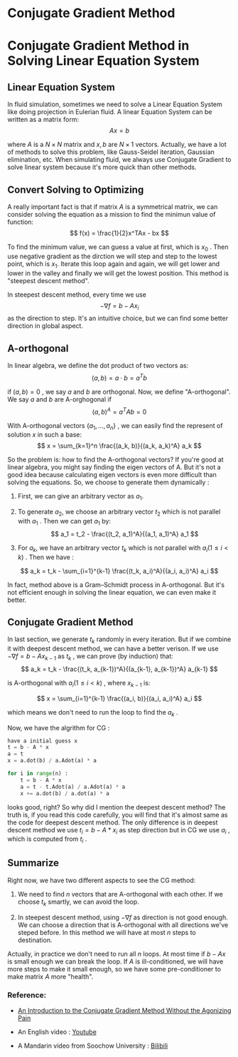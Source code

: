 # Conjugate Gradient Method


# Conjugate Gradient Method in Solving Linear Equation System
## Linear Equation System

In fluid simulation, sometimes we need to solve a Linear Equation System like doing projection in Eulerian fluid. A linear Equation System can be written as a matrix form:
$$
Ax = b
$$

where $A$ is a $N\times N$ matrix and $x,b$ are $N\times 1$ vectors. Actually, we have a lot of methods to solve this problem, like Gauss-Seidel iteration, Gaussian elimination, etc. When simulating fluid, we always use Conjugate Gradient to solve linear system because it's more quick than other methods.

## Convert Solving to Optimizing

A really important fact is that if matrix $A$ is a symmetrical matrix, we can consider solving the equation as a mission to find the minimun value of function:
$$
f(x) = \frac{1}{2}x^TAx - bx
$$

To find the minimum value, we can guess a value at first, which is $x_0$ . Then use negative gradient as the dirction we will step and step to the lowest point, which is $x_1$. Iterate this loop again and again, we will get lower and lower in the valley and finally we will get the lowest position. This method is "steepest descent method".

In steepest descent method, every time we use 
$$
-\nabla f = b - Ax_i
$$
as the direction to step. It's an intuitive choice, but we can find some better direction in global aspect.

## A-orthogonal

In linear algebra, we define the dot product of two vectors as:
$$
(a, b) = a\cdot b = a^Tb 
$$

if $(a,b) = 0$ , we say $a$ and $b$ are orthogonal. Now, we define "A-orthogonal". We say $a$ and $b$ are A-orghogonal if
$$
(a,b)^A = a^TAb = 0
$$


With A-orthogonal vectors $\{a_1, ..., a_n\}$ , we can easily find the represent of solution $x$ in such a base:
$$
x = \sum_{k=1}^n \frac{(a_k, b)}{(a_k, a_k)^A} a_k
$$

So the problem is: how to find the A-orthogonal vectors? If you're good at linear algebra, you might say finding the eigen vectors of A. But it's not a good idea because calculating eigen vectors is even more difficult than solving the equations. So, we choose to generate them dynamically : 

1. First, we can give an arbitrary vector as $a_1$.

2. To generate $a_2$, we choose an arbitrary vector $t_2$ which is not parallel with $a_1$ . Then we can get $a_1$ by:
$$
a_1 = t_2 - \frac{(t_2, a_1)^A}{(a_1, a_1)^A} a_1
$$

3. For $a_k$, we have an arbitrary vector $t_k$ which is not parallel with $a_i (1\leq i < k)$ . Then we have :

$$
a_k = t_k - \sum_{i=1}^{k-1} \frac{(t_k, a_i)^A}{(a_i, a_i)^A} a_i
$$

In fact, method above is a Gram–Schmidt process in A-orthogonal. But it's not efficient enough in solving the linear equation, we can even make it better.

## Conjugate Gradient Method

In last section, we generate $t_k$ randomly in every iteration. But if we combine it with deepest descent method, we can have a better verison. If we use $-\nabla f = b - Ax_{k-1}$ as $t_k$ , we can prove (by induction) that: 
$$
a_k = t_k - \frac{(t_k, a_{k-1})^A}{(a_{k-1}, a_{k-1})^A} a_{k-1}
$$

is A-orthogonal with $a_i (1\leq i < k)$ , where $x_{k-1}$ is:

$$
x = \sum_{i=1}^{k-1} \frac{(a_i, b)}{(a_i, a_i)^A} a_i
$$

which means we don't need to run the loop to find the $a_k$ .

Now, we have the algrithm for CG :
``` python
have a initial guess x
t = b - A * x
a = t
x = a.dot(b) / a.Adot(a) * a

for i in range(n) :
    t = b - A * x
    a = t - t.Adot(a) / a.Adot(a) * a
    x += a.dot(b) / a.dot(a) * a
```

looks good, right? So why did I mention the deepest descent method? The truth is, if you read this code carefully, you will find that it's almost same as the code for deepest descent method. The only difference is in deepest descent method we use $t_i = b - A * x_i$ as step direction but in CG we use $a_i$ , which is computed from $t_i$ .


## Summarize

Right now, we have two different aspects to see the CG method:
1. We need to find $n$ vectors that are A-orthogonal with each other. If we choose $t_k$ smartly, we can avoid the loop.

2. In steepest descent method, using $-\nabla f$ as direction is not good enough. We can choose a direction that is A-orthogonal with all directions we've steped before. In this method we will have at most $n$ steps to destination.

Actually, in practice we don't need to run all $n$ loops. At most time if $b - Ax$ is small enough we can break the loop. If $A$ is ill-conditioned, we will have more steps to make it small enough, so we have some pre-conditioner to make matrix $A$ more "health".

### Reference:

* [An Introduction to the Conjugate Gradient Method Without the Agonizing Pain](https://www.cs.cmu.edu/~quake-papers/painless-conjugate-gradient.pdf)

* An English video : [Youtube](https://www.youtube.com/watch?v=h4cG8jLGmKg)

* A Mandarin video from Soochow University : [Bilibili](https://www.bilibili.com/video/BV16a4y1t76z)

